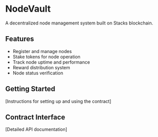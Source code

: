 # NodeVault
A decentralized node management system built on Stacks blockchain.

## Features
- Register and manage nodes
- Stake tokens for node operation
- Track node uptime and performance
- Reward distribution system
- Node status verification

## Getting Started
[Instructions for setting up and using the contract]

## Contract Interface
[Detailed API documentation]
